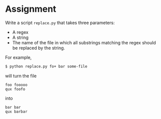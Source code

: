 # Assignment

Write a script `replace.py` that takes three parameters:

* A regex
* A string
* The name of the file in which all substrings matching the regex should be replaced by the string.

For example,

```bash
$ python replace.py fo+ bar some-file
```

will turn the file

```text
foo fooooo
qux foofo
```

into

```text
bar bar
qux barbar
```